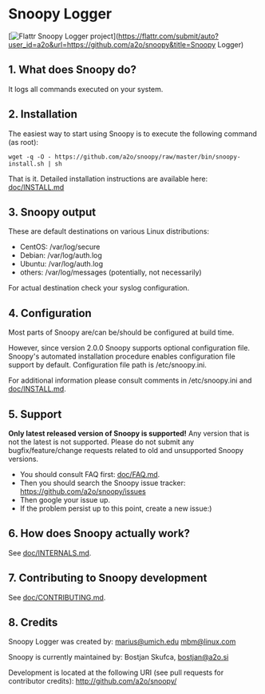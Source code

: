 # Snoopy Logger

[![Flattr Snoopy Logger project](http://api.flattr.com/button/flattr-badge-large.png)](https://flattr.com/submit/auto?user_id=a2o&url=https://github.com/a2o/snoopy&title=Snoopy Logger)



## 1. What does Snoopy do?

It logs all commands executed on your system.



## 2. Installation

The easiest way to start using Snoopy is to execute the following command (as root):

    wget -q -O - https://github.com/a2o/snoopy/raw/master/bin/snoopy-install.sh | sh

That is it.
Detailed installation instructions are available here: [doc/INSTALL.md](doc/INSTALL.md)



## 3. Snoopy output

These are default destinations on various Linux distributions:

* CentOS: /var/log/secure
* Debian: /var/log/auth.log
* Ubuntu: /var/log/auth.log
* others: /var/log/messages (potentially, not necessarily)

For actual destination check your syslog configuration.



## 4. Configuration

Most parts of Snoopy are/can be/should be configured at build time.

However, since version 2.0.0 Snoopy supports optional configuration file.
Snoopy's automated installation procedure enables configuration file support
by default. Configuration file path is /etc/snoopy.ini.

For additional information please consult comments in /etc/snoopy.ini and
[doc/INSTALL.md](doc/INSTALL.md).



## 5. Support

**Only latest released version of Snoopy is supported!**
Any version that is not the latest is not supported. Please do not submit any bugfix/feature/change
requests related to old and unsupported Snoopy versions.

* You should consult FAQ first: [doc/FAQ.md](doc/FAQ.md).
* Then you should search the Snoopy issue tracker: https://github.com/a2o/snoopy/issues
* Then google your issue up.
* If the problem persist up to this point, create a new issue:)



## 6. How does Snoopy actually work?

See [doc/INTERNALS.md](doc/INTERNALS.md).



## 7. Contributing to Snoopy development

See [doc/CONTRIBUTING.md](doc/CONTRIBUTING.md).



## 8. Credits

Snoopy Logger was created by:
     marius@umich.edu
        mbm@linux.com

Snoopy is currently maintained by:
    Bostjan Skufca, bostjan@a2o.si

Development is located at the following URI (see pull requests for contributor credits):
    http://github.com/a2o/snoopy/
